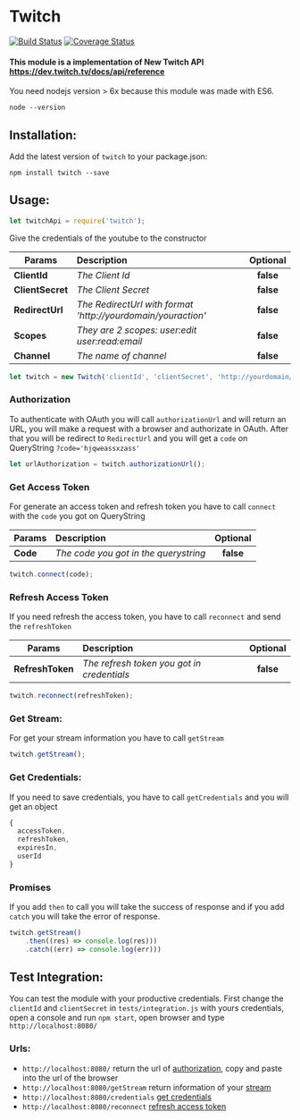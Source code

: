 # Twitch

[![Build Status](https://travis-ci.org/tnovas/twitch.svg?branch=master)](https://travis-ci.org/tnovas/twitch)
[![Coverage Status](https://coveralls.io/repos/github/tnovas/twitch/badge.svg)](https://coveralls.io/github/tnovas/twitch)

#### This module is a implementation of New Twitch API https://dev.twitch.tv/docs/api/reference

You need nodejs version > 6x because this module was made with ES6.
```
node --version
```

## Installation:
Add the latest version of `twitch` to your package.json:
```
npm install twitch --save
```

## Usage:
```js
let twitchApi = require('twitch');
```

Give the credentials of the youtube to the constructor

| Params       | Description     | Optional | 
| --------     |:---------------| :-----:|
| **ClientId**     | *The Client Id* | **false** |
| **ClientSecret** | *The Client Secret* | **false** |
| **RedirectUrl**  | *The RedirectUrl with format 'http://yourdomain/youraction'* | **false** |
| **Scopes**       | *They are 2 scopes: user:edit user:read:email* | **false** |
| **Channel**  | *The name of channel*  | **false** |

```js
let twitch = new Twitch('clientId', 'clientSecret', 'http://yourdomain/youraction', 'user:edit+user:read:email', 'channelName');
```

### Authorization
To authenticate with OAuth you will call `authorizationUrl` and will return an URL, you will make a request with a browser and authorizate in OAuth. After that you will be redirect to `RedirectUrl` and you will get a `code` on QueryString `?code='hjqweassxzass'`

```js
let urlAuthorization = twitch.authorizationUrl();
```

### Get Access Token
For generate an access token and refresh token you have to call `connect` with the `code` you got on QueryString

| Params   | Description     | Optional | 
| -------- |:---------------| :-----:|
| **Code**  | *The code you got in the querystring* | **false** |

```js
twitch.connect(code);
```

### Refresh Access Token
If you need refresh the access token, you have to call `reconnect` and send the `refreshToken`

| Params   | Description     | Optional | 
| -------- |:---------------| :-----:|
| **RefreshToken**  | *The refresh token you got in credentials* | **false** |

```js
twitch.reconnect(refreshToken);
```

### Get Stream:
For get your stream information you have to call `getStream`

```js
twitch.getStream();
```

### Get Credentials:
If you need to save credentials, you have to call `getCredentials` and you will get an object

```js
{
  accessToken,
  refreshToken,
  expiresIn,
  userId
}
```

### Promises
If you add `then` to call you will take the success of response and if you add `catch` you will take the error of response.
```js
twitch.getStream()
	.then((res) => console.log(res)))
	.catch((err) => console.log(err)))
```

## Test Integration:
You can test the module with your productive credentials. 
First change the `clientId` and `clientSecret` in `tests/integration.js` with yours credentials, open a console and run `npm start`, open browser and type `http://localhost:8080/`

### Urls:
- `http://localhost:8080/` return the url of [authorization](#authorization), copy and paste into the url of the browser
- `http://localhost:8080/getStream` return information of your [stream](#get-channel)
- `http://localhost:8080/credentials` [get credentials](#get-credentials)
- `http://localhost:8080/reconnect` [refresh access token](#refresh-access-token)

